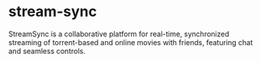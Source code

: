 # stream-sync
StreamSync is a collaborative platform for real-time, synchronized streaming of torrent-based and online movies with friends, featuring chat and seamless controls.

